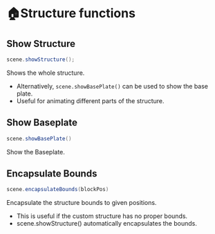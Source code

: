 # 🏠Structure functions

## Show Structure

```java
scene.showStructure();
```

Shows the whole structure.

* Alternatively, `scene.showBasePlate()` can be used to show the base plate.
* Useful for animating different parts of the structure.

## Show Baseplate

```java
scene.showBasePlate()
```

Show the Baseplate.

## Encapsulate Bounds

```java
scene.encapsulateBounds(blockPos)
```

Encapsulate the structure bounds to given positions.

* This is useful if the custom structure has no proper bounds.
* scene.showStructure() automatically encapsulates the bounds.
